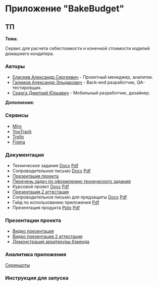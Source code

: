 # Приложение "BakeBudget"
## ТП 

**Тема:**

Сервис для расчета себестоимости и конечной стоимости изделий домашнего кондитера.

### Авторы

- [Елисеев Александр Сергеевич](https://github.com/SanyaElis) - Проектный менеджер, аналитик.
- [Галимов Александр Эльдарович](https://github.com/AlexanderGalimov) - Back-end разработчик, QA-тестировщик.
- [Скарга Дмитрий Юрьевич](https://github.com/13090903) - Мобильный разработчик, дизайнер.

**Дополнения:**
### Сервисы

* [Miro](https://miro.com/app/board/uXjVNqRPHSs=/?share_link_id=449109766584)
* [YouTrack](https://sanchez-z.youtrack.cloud/projects/9a3c3d28-ab45-4f2d-937a-4389b2f54637)
* [Trello](https://trello.com/b/kgTNPGcG/тп-кондитерская)
* [Figma](https://www.figma.com/file/GFRUeMD9IpJM1xOFuhfvfW/Untitled?type=design&node-id=0%3A1&mode=design&t=7rmJviXeKvQRqdPN-1)

### Документация

* Техническое задание [Docx](documentation/ТЗ%20команда%201.docx) [Pdf](documentation/ТЗ%20команда%201.pdf)
* Сопроводительное письмо [Docx](documentation/сопроводительное%20письмо.docx) [Pdf](documentation/сопроводительное%20письмо.pdf)
* [Презентация проекта](https://docs.google.com/presentation/d/1YVuD0a0csokh8GaZ2JERykfH-5t8-e2W/edit?usp=drive_link&ouid=104603938444116681002&rtpof=true&sd=true)
* [Перечень задач по оформлению технического задания](documentation/Перечень%20задач%20по%20оформлению%20технического%20задания.pdf)
* Курсовой проект [Docx](documentation/Курсовой_проект_Bake_Budget.docx) [Pdf](documentation/Курсовой_проект_Bake_Budget.pdf)
* [Презентация 2 аттестация](https://docs.google.com/presentation/d/1tnxFeujkbwyB35coAObQSXqmEiOZm4jcZZVDvUfaaHU/edit?usp=drive_link)
* Сопроводительное письмо для предзащиты [Docx](documentation/Сопроводительное%20письмо%20печать.docx) [Pdf](documentation/Сопроводительное%20письмо%20печать.pdf)
* Гайд по использованию приложения [Pdf](documentation/гайд%20по%20использованию%20приложения.pdf)
* Презентация продукта [Pptx](documentation/Презентация%20продукта.pptx) [Pdf](documentation/Презентация%20продукта.pdf)

### Презентации проекта

* [Видео презентация](https://drive.google.com/file/d/1Fr9vC5JxepWaS89brrDBM0Fwg12hTWZ8/view?usp=sharing)
* [Видео презентация 2 аттестация](https://drive.google.com/file/d/1EO0q1QOWb1bmxgW6Ro18P4GpF2LDYC_3/view?usp=drive_link)
* [Демонстрация архитекуры бэкенда](https://drive.google.com/file/d/1mlHyg8lvg_KgqsjqRLe2lQ8MDQ1ApRKa/view?usp=sharing)

### Аналитика приложения

[Скриншоты](analytics/)

### Инструкция для запуска
